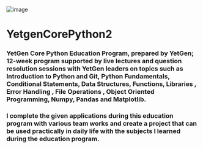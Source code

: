 ![image](https://yetkingencler.com/wp-content/uploads/2021/07/YetGenLogo.png)

# YetgenCorePython2
  ### YetGen Core Python Education Program, prepared by YetGen; 12-week program supported by live lectures and question resolution sessions with YetGen leaders on topics such as Introduction to Python and Git, Python Fundamentals, Conditional Statements, Data Structures, Functions, Libraries , Error Handling , File Operations , Object Oriented Programming, Numpy, Pandas and Matplotlib.

  ### I complete the given applications during this education program with various team works and create a project that can be used practically in daily life with the subjects I learned during the education program.




